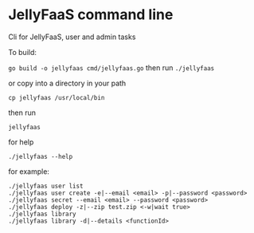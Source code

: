 # JellyFaaS command line
Cli for JellyFaaS, user and admin tasks


To build:

```go build -o jellyfaas cmd/jellyfaas.go```
then run
```./jellyfaas```

or copy into a directory in your path

```cp jellyfaas /usr/local/bin```

then run

```jellyfaas```

for help

```./jellyfaas --help```

for example:

```
./jellyfaas user list
./jellyfaas user create -e|--email <email> -p|--password <password>
./jellyfaas secret --email <email> --password <password>
./jellyfaas deploy -z|--zip test.zip <-w|wait true>
./jellyfaas library
./jellyfaas library -d|--details <functionId>
```



